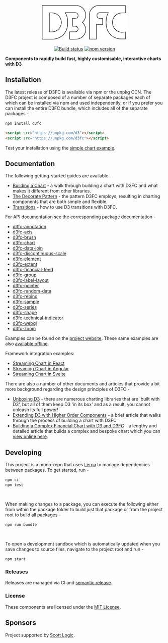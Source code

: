 <p align="center">
<img alt="D3FC Logo" src="site/logo-stroke.svg" height="110px"/>
<br/><br/>
<a href="https://travis-ci.org/d3fc/d3fc"><img alt="Build status" src="https://travis-ci.org/d3fc/d3fc.svg?branch=master"/></a>
<a href="https://badge.fury.io/js/d3fc"><img alt="npm version" src="https://badge.fury.io/js/d3fc.svg"/></a>
</p>

__Components to rapidly build fast, highly customisable, interactive charts with D3__

## Installation

The latest release of D3FC is available via npm or the unpkg CDN. The D3FC project is composed of a number of separate packages each of which can be installed via npm and used independently, or if you prefer you can install the entire D3FC bundle, which includes all of the separate packages -

```
npm install d3fc
```

```html
<script src="https://unpkg.com/d3"></script>
<script src="https://unpkg.com/d3fc"></script>
```

Test your installation using the [simple chart example](https://github.com/d3fc/d3fc/tree/master/examples/simple-chart).

## Documentation

The following getting-started guides are available -

- [Building a Chart](https://github.com/d3fc/d3fc/tree/master/docs/building-a-chart.md) - a walk through building a chart with D3FC and what makes it different from other libraries.
- [The Decorate Pattern](https://github.com/d3fc/d3fc/tree/master/docs/decorate-pattern.md) - the pattern D3FC employs, resulting in charting components that are both simple and flexible.
- [Transitions](https://github.com/d3fc/d3fc/tree/master/docs/transitions.md) - how to use D3 transitions with D3FC.

For API documentation see the corresponding package documentation -

* [d3fc-annotation](https://github.com/d3fc/d3fc/tree/master/packages/d3fc-annotation/README.md)
* [d3fc-axis](https://github.com/d3fc/d3fc/tree/master/packages/d3fc-axis/README.md)
* [d3fc-brush](https://github.com/d3fc/d3fc/tree/master/packages/d3fc-brush/README.md)
* [d3fc-chart](https://github.com/d3fc/d3fc/tree/master/packages/d3fc-chart/README.md)
* [d3fc-data-join](https://github.com/d3fc/d3fc/tree/master/packages/d3fc-data-join/README.md)
* [d3fc-discontinuous-scale](https://github.com/d3fc/d3fc/tree/master/packages/d3fc-discontinuous-scale/README.md)
* [d3fc-element](https://github.com/d3fc/d3fc/tree/master/packages/d3fc-element/README.md)
* [d3fc-extent](https://github.com/d3fc/d3fc/tree/master/packages/d3fc-extent/README.md)
* [d3fc-financial-feed](https://github.com/d3fc/d3fc/tree/master/packages/d3fc-financial-feed/README.md)
* [d3fc-group](https://github.com/d3fc/d3fc/tree/master/packages/d3fc-group/README.md)
* [d3fc-label-layout](https://github.com/d3fc/d3fc/tree/master/packages/d3fc-label-layout/README.md)
* [d3fc-pointer](https://github.com/d3fc/d3fc/tree/master/packages/d3fc-pointer/README.md)
* [d3fc-random-data](https://github.com/d3fc/d3fc/tree/master/packages/d3fc-random-data/README.md)
* [d3fc-rebind](https://github.com/d3fc/d3fc/tree/master/packages/d3fc-rebind/README.md)
* [d3fc-sample](https://github.com/d3fc/d3fc/tree/master/packages/d3fc-sample/README.md)
* [d3fc-series](https://github.com/d3fc/d3fc/tree/master/packages/d3fc-series/README.md)
* [d3fc-shape](https://github.com/d3fc/d3fc/tree/master/packages/d3fc-shape/README.md)
* [d3fc-technical-indicator](https://github.com/d3fc/d3fc/tree/master/packages/d3fc-technical-indicator/README.md)
* [d3fc-webgl](https://github.com/d3fc/d3fc/tree/master/packages/d3fc-webgl/README.md)
* [d3fc-zoom](https://github.com/d3fc/d3fc/tree/master/packages/d3fc-zoom/README.md)

Examples can be found on the [project website](http://d3fc.io/). These same examples are also [available offline](https://github.com/d3fc/d3fc/tree/master/examples/README.md).

Framework integration examples:
 - [Streaming Chart in React](https://codepen.io/murcikan-scottlogic/pen/wvyxbjo) 
 - [Streaming Chart in Angular](https://stackblitz.com/edit/angular-ivy-bsksgk?file=src/app/app.component.html)
 - [Streaming Chart in Svelte](https://stackblitz.com/edit/vitejs-vite-74afkj?file=src/App.svelte)
 
There are also a number of other documents and articles that provide a bit more background regarding the design principles of D3FC -

 - [Unboxing D3](https://medium.com/@ColinEberhardt/unboxing-d3-ec3d71196852) - there are numerous charting libraries that are 'built with D3', but all of them keep D3 'in its box' and as a result, you cannot unleash its full power!
 - [Extending D3 with Higher Order Components](https://medium.com/@ColinEberhardt/extending-d3-with-higher-order-components-d58cd40b7efd) - a brief article that walks through the process of building a chart with D3FC
 - [Building a Complex Financial Chart with D3 and D3FC](https://blog.scottlogic.com/2018/09/21/d3-financial-chart.html) - a lengthy and detailed article that builds a complex and bespoke chart which you can [view online here](https://colineberhardt.github.io/yahoo-finance-d3fc/).

## Developing

This project is a mono-repo that uses [Lerna](https://lernajs.io/) to manage dependencies between packages. To get started, run -
~~~
npm ci
npm test
~~~

<br/>

When making changes to a package, you can execute the following either from within the package folder to build just that package or from the project root to build all packages -
~~~
npm run bundle
~~~

<br/>

To open a development sandbox which is automatically updated when you save changes to source files, navigate to the project root and run -
~~~
npm start
~~~


### Releases

Releases are managed via CI and [semantic release](https://github.com/semantic-release/semantic-release).

### License

These components are licensed under the [MIT License](http://opensource.org/licenses/MIT).

## Sponsors

Project supported by [Scott Logic](http://www.scottlogic.com).
